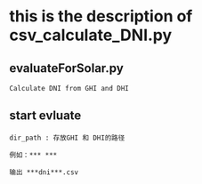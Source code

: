 # this is the description of csv_calculate_DNI.py

## evaluateForSolar.py
    Calculate DNI from GHI and DHI

## start evluate
    dir_path : 存放GHI 和 DHI的路径
    
    例如：*** ***

    输出 ***dni***.csv
